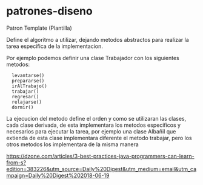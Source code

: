 # patrones-diseno

Patron Template (Plantilla)

Define el algoritmo a utilizar, dejando metodos abstractos para realizar la tarea especifica de la implementacion.

Por ejemplo podemos definir una clase Trabajador con los siguientes metodos:

      levantarse()
      prepararse()
      irAlTrabajo()
      trabajar()
      regresar()
      relajarse()
      dormir()
      
La ejecucion del metodo define el orden y como se utilizaran las clases, cada clase derivada, de esta implementara los 
metodos especificos y necesarios para ejecutar la tarea, por ejemplo una clase Albañil que extienda de esta clase 
implementara diferente el metodo trabajar, pero los otros metodos los implementara de la misma manera


https://dzone.com/articles/3-best-practices-java-programmers-can-learn-from-s?edition=383226&utm_source=Daily%20Digest&utm_medium=email&utm_campaign=Daily%20Digest%202018-06-19

